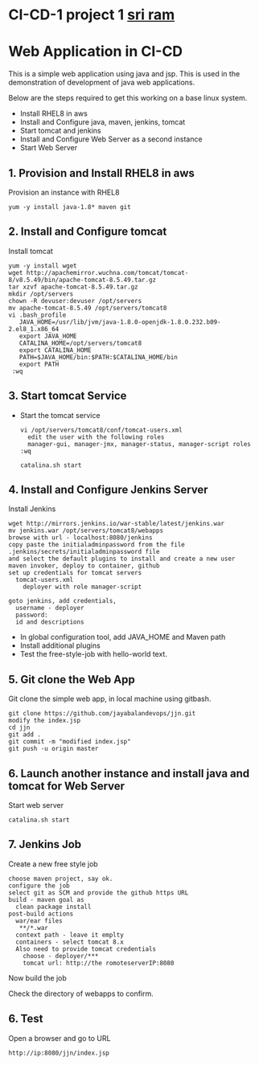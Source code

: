 # CI-CD-1 project 1 [sri ram](http://google.com)
# Web Application in CI-CD

This is a simple web application using java and jsp.
This is used in the demonstration of development of java web applications. 
  
  Below are the steps required to get this working on a base linux system.
  
  - Install RHEL8 in aws
  - Install and Configure java, maven, jenkins, tomcat
  - Start tomcat and jenkins
  - Install and Configure Web Server as a second instance
  - Start Web Server
   
## 1. Provision and Install RHEL8 in aws
  
  Provision an instance with RHEL8

    yum -y install java-1.8* maven git

   
## 2. Install and Configure tomcat
    
 Install tomcat
       
    yum -y install wget
    wget http://apachemirror.wuchna.com/tomcat/tomcat-8/v8.5.49/bin/apache-tomcat-8.5.49.tar.gz
    tar xzvf apache-tomcat-8.5.49.tar.gz
    mkdir /opt/servers
    chown -R devuser:devuser /opt/servers
    mv apache-tomcat-8.5.49 /opt/servers/tomcat8
    vi .bash_profile
       JAVA_HOME=/usr/lib/jvm/java-1.8.0-openjdk-1.8.0.232.b09-2.el8_1.x86_64
       export JAVA_HOME
       CATALINA_HOME=/opt/servers/tomcat8
       export CATALINA_HOME
       PATH=$JAVA_HOME/bin:$PATH:$CATALINA_HOME/bin
       export PATH
     :wq
     

## 3. Start tomcat Service
  - Start the tomcat service
    
        vi /opt/servers/tomcat8/conf/tomcat-users.xml
          edit the user with the following roles 
          manager-gui, manager-jmx, manager-status, manager-script roles
        :wq
        
        catalina.sh start

    
## 4. Install and Configure Jenkins Server

Install Jenkins

    wget http://mirrors.jenkins.io/war-stable/latest/jenkins.war
    mv jenkins.war /opt/servers/tomcat8/webapps
    browse with url - localhost:8080/jenkins
    copy paste the initialadminpassword from the file .jenkins/secrets/initialadminpassword file
    and select the default plugins to install and create a new user
    maven invoker, deploy to container, github
    set up credentials for tomcat servers
      tomcat-users.xml
        deployer with role manager-script 
    
    goto jenkins, add credentials,
      username - deployer
      password:
      id and descriptions
    

- In global configuration tool, add JAVA_HOME and Maven path
- Install additional plugins 
- Test the free-style-job with hello-world text.


## 5. Git clone the Web App

Git clone the simple web app, in local machine using gitbash.

    git clone https://github.com/jayabalandevops/jjn.git
    modify the index.jsp
    cd jjn
    git add .
    git commit -m "modified index.jsp" 
    git push -u origin master

## 6. Launch another instance and install java and tomcat for Web Server

Start web server
    
    catalina.sh start

    
## 7. Jenkins Job

Create a new free style job

    choose maven project, say ok.
    configure the job
    select git as SCM and provide the github https URL
    build - maven goal as
      clean package install
    post-build actions
      war/ear files
       **/*.war
      context path - leave it emplty
      containers - select tomcat 8.x
      Also need to provide tomcat credentials
        choose - deployer/***
        tomcat url: http://the romoteserverIP:8080
   
Now build the job

Check the directory of webapps to confirm.
    
    
## 6. Test

Open a browser and go to URL

    http://ip:8080/jjn/index.jsp
